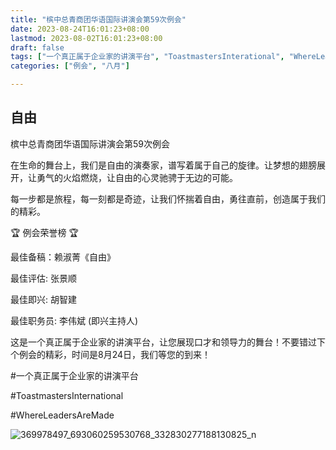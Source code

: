 ```yaml
---
title: "槟中总青商团华语国际讲演会第59次例会"
date: 2023-08-24T16:01:23+08:00
lastmod: 2023-08-02T16:01:23+08:00
draft: false
tags: ["一个真正属于企业家的讲演平台", "ToastmastersInterational", "WhereLeadersAreMade", "周派昇", "丘依慧", "柯富宥","郑川宁"]
categories: ["例会", "八月"]

---
```

 
## 自由

槟中总青商团华语国际讲演会第59次例会 

在生命的舞台上，我们是自由的演奏家，谱写着属于自己的旋律。让梦想的翅膀展开，让勇气的火焰燃烧，让自由的心灵驰骋于无边的可能。

每一步都是旅程，每一刻都是奇迹，让我们怀揣着自由，勇往直前，创造属于我们的精彩。

🏆 例会荣誉榜 🏆

最佳备稿：赖淑菁《自由》

最佳评估: 张景顺

最佳即兴: 胡智建

最佳职务员: 李伟斌 (即兴主持人)

这是一个真正属于企业家的讲演平台，让您展现口才和领导力的舞台！不要错过下个例会的精彩，时间是8月24日，我们等您的到来！

#一个真正属于企业家的讲演平台

#ToastmastersInternational

#WhereLeadersAreMade

![369978497_693060259530768_332830277188130825_n](https://github.com/Weipin5013/tmc/assets/40177121/35b4bf60-5d32-4d6c-ac12-14ab25983701)
